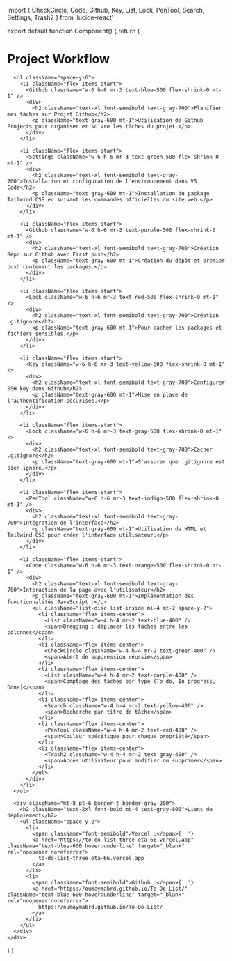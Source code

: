 import { CheckCircle, Code, Github, Key, List, Lock, PenTool, Search, Settings, Trash2 } from 'lucide-react'

export default function Component() {
  return (
    <div className="max-w-3xl mx-auto p-6 bg-white rounded-lg shadow-lg">
      <h1 className="text-3xl font-bold mb-6 text-center text-gray-800">Project Workflow</h1>
      
      <ol className="space-y-6">
        <li className="flex items-start">
          <Github className="w-6 h-6 mr-3 text-blue-500 flex-shrink-0 mt-1" />
          <div>
            <h2 className="text-xl font-semibold text-gray-700">Planifier mes tâches sur Projet Github</h2>
            <p className="text-gray-600 mt-1">Utilisation de Github Projects pour organiser et suivre les tâches du projet.</p>
          </div>
        </li>

        <li className="flex items-start">
          <Settings className="w-6 h-6 mr-3 text-green-500 flex-shrink-0 mt-1" />
          <div>
            <h2 className="text-xl font-semibold text-gray-700">Installation et configuration de l'environnement dans VS Code</h2>
            <p className="text-gray-600 mt-1">Installation du package Tailwind CSS en suivant les commandes officielles du site web.</p>
          </div>
        </li>

        <li className="flex items-start">
          <Github className="w-6 h-6 mr-3 text-purple-500 flex-shrink-0 mt-1" />
          <div>
            <h2 className="text-xl font-semibold text-gray-700">Création Repo sur Github avec First push</h2>
            <p className="text-gray-600 mt-1">Création du dépôt et premier push contenant les packages.</p>
          </div>
        </li>

        <li className="flex items-start">
          <Lock className="w-6 h-6 mr-3 text-red-500 flex-shrink-0 mt-1" />
          <div>
            <h2 className="text-xl font-semibold text-gray-700">Création .gitignore</h2>
            <p className="text-gray-600 mt-1">Pour cacher les packages et fichiers sensibles.</p>
          </div>
        </li>

        <li className="flex items-start">
          <Key className="w-6 h-6 mr-3 text-yellow-500 flex-shrink-0 mt-1" />
          <div>
            <h2 className="text-xl font-semibold text-gray-700">Configurer SSH key dans Github</h2>
            <p className="text-gray-600 mt-1">Mise en place de l'authentification sécurisée.</p>
          </div>
        </li>

        <li className="flex items-start">
          <Lock className="w-6 h-6 mr-3 text-gray-500 flex-shrink-0 mt-1" />
          <div>
            <h2 className="text-xl font-semibold text-gray-700">Cacher .gitignore</h2>
            <p className="text-gray-600 mt-1">S'assurer que .gitignore est bien ignoré.</p>
          </div>
        </li>

        <li className="flex items-start">
          <PenTool className="w-6 h-6 mr-3 text-indigo-500 flex-shrink-0 mt-1" />
          <div>
            <h2 className="text-xl font-semibold text-gray-700">Intégration de l'interface</h2>
            <p className="text-gray-600 mt-1">Utilisation de HTML et Tailwind CSS pour créer l'interface utilisateur.</p>
          </div>
        </li>

        <li className="flex items-start">
          <Code className="w-6 h-6 mr-3 text-orange-500 flex-shrink-0 mt-1" />
          <div>
            <h2 className="text-xl font-semibold text-gray-700">Interaction de la page avec l'utilisateur</h2>
            <p className="text-gray-600 mt-1">Implémentation des fonctionnalités JavaScript :</p>
            <ul className="list-disc list-inside ml-4 mt-2 space-y-2">
              <li className="flex items-center">
                <List className="w-4 h-4 mr-2 text-blue-400" />
                <span>Dragging : déplacer les tâches entre les colonnes</span>
              </li>
              <li className="flex items-center">
                <CheckCircle className="w-4 h-4 mr-2 text-green-400" />
                <span>Alert de suppression réussie</span>
              </li>
              <li className="flex items-center">
                <List className="w-4 h-4 mr-2 text-purple-400" />
                <span>Comptage des tâches par type (To do, In progress, Done)</span>
              </li>
              <li className="flex items-center">
                <Search className="w-4 h-4 mr-2 text-yellow-400" />
                <span>Recherche par titre de tâche</span>
              </li>
              <li className="flex items-center">
                <PenTool className="w-4 h-4 mr-2 text-red-400" />
                <span>Couleur spécifique pour chaque propriété</span>
              </li>
              <li className="flex items-center">
                <Trash2 className="w-4 h-4 mr-2 text-gray-400" />
                <span>Accès utilisateur pour modifier ou supprimer</span>
              </li>
            </ul>
          </div>
        </li>
      </ol>

      <div className="mt-8 pt-6 border-t border-gray-200">
        <h2 className="text-2xl font-bold mb-4 text-gray-800">Liens de déploiement</h2>
        <ul className="space-y-2">
          <li>
            <span className="font-semibold">Vercel :</span>{' '}
            <a href="https://to-do-list-three-eta-66.vercel.app" className="text-blue-600 hover:underline" target="_blank" rel="noopener noreferrer">
              to-do-list-three-eta-66.vercel.app
            </a>
          </li>
          <li>
            <span className="font-semibold">Github :</span>{' '}
            <a href="https://oumaymabrd.github.io/To-Do-List/" className="text-blue-600 hover:underline" target="_blank" rel="noopener noreferrer">
              https://oumaymabrd.github.io/To-Do-List/
            </a>
          </li>
        </ul>
      </div>
    </div>
  )
}
